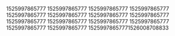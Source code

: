 1525997865777
1525997865777
1525997865777
1525997865777
1525997865777
1525997865777
1525997865777
1525997865777
1525997865777
1525997865777
1525997865777
1525997865777
1525997865777
1525997865777
15259978657771526008708833